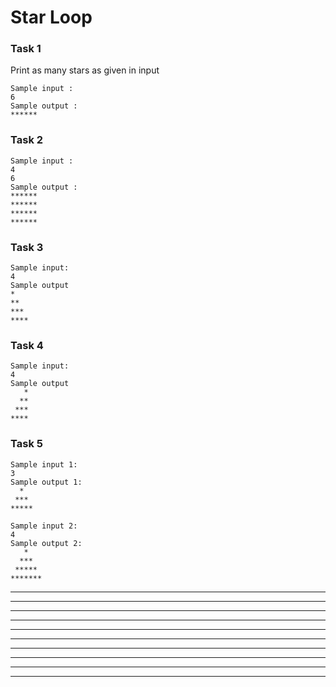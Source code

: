 # Star Loop

### Task 1

Print as many stars as given in input&#x20;

```
Sample input : 
6 
Sample output : 
******
```

### Task 2

```
Sample input : 
4 
6 
Sample output : 
******
******
******
******
```

### Task 3&#x20;

```
Sample input:
4
Sample output
*
**
***
****
```

### Task 4

```
Sample input:
4
Sample output
   *
  **
 ***
****
```

### Task 5

```
Sample input 1:
3
Sample output 1:
  *
 ***
*****

Sample input 2:
4
Sample output 2:
   *
  ***
 *****
*******
```

***

***

***

***

***

***

***

***

***



***
